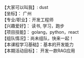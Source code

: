 【大家可以叫我】: dust  
【坐标】： 广州  
【专业/职业】：开发工程师  
【兴趣爱好】： 读书, 学习，跑步  
【项目技能】： golang，python，react  
【组队情况】：尚未组队，快来一起！  
【本课程学习基础】：基本的开发能力  
【本期活动目标】： 开发一款RAG应用
